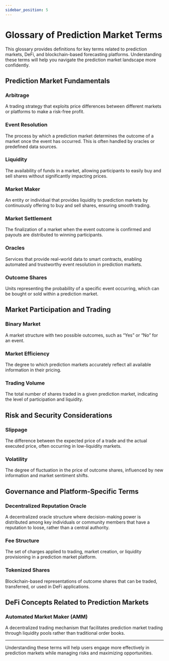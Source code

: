 ```yaml
---
sidebar_position: 5
---
```

# Glossary of Prediction Market Terms

This glossary provides definitions for key terms related to prediction markets, DeFi, and blockchain-based forecasting platforms. Understanding these terms will help you navigate the prediction market landscape more confidently.

## Prediction Market Fundamentals

### **Arbitrage**
A trading strategy that exploits price differences between different markets or platforms to make a risk-free profit.

### **Event Resolution**
The process by which a prediction market determines the outcome of a market once the event has occurred. This is often handled by oracles or predefined data sources.

### **Liquidity**
The availability of funds in a market, allowing participants to easily buy and sell shares without significantly impacting prices.

### **Market Maker**
An entity or individual that provides liquidity to prediction markets by continuously offering to buy and sell shares, ensuring smooth trading.

### **Market Settlement**
The finalization of a market when the event outcome is confirmed and payouts are distributed to winning participants.

### **Oracles**
Services that provide real-world data to smart contracts, enabling automated and trustworthy event resolution in prediction markets.

### **Outcome Shares**
Units representing the probability of a specific event occurring, which can be bought or sold within a prediction market.

## Market Participation and Trading

### **Binary Market**
A market structure with two possible outcomes, such as “Yes” or “No” for an event.

### **Market Efficiency**
The degree to which prediction markets accurately reflect all available information in their pricing.

### **Trading Volume**
The total number of shares traded in a given prediction market, indicating the level of participation and liquidity.

## Risk and Security Considerations

### **Slippage**
The difference between the expected price of a trade and the actual executed price, often occurring in low-liquidity markets.

### **Volatility**
The degree of fluctuation in the price of outcome shares, influenced by new information and market sentiment shifts.

## Governance and Platform-Specific Terms

### **Decentralized Reputation Oracle**
A decentralized oracle structure where decision-making power is distributed among key individuals or community members that have a reputation to loose, rather than a central authority.

### **Fee Structure**
The set of charges applied to trading, market creation, or liquidity provisioning in a prediction market platform.

### **Tokenized Shares**
Blockchain-based representations of outcome shares that can be traded, transferred, or used in DeFi applications.

## DeFi Concepts Related to Prediction Markets

### **Automated Market Maker (AMM)**
A decentralized trading mechanism that facilitates prediction market trading through liquidity pools rather than traditional order books.

--- 

Understanding these terms will help users engage more effectively in prediction markets while managing risks and maximizing opportunities.


